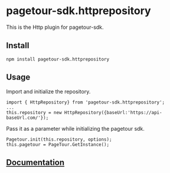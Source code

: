 # pagetour-sdk.httprepository

This is the Http plugin for pagetour-sdk.

## Install

    npm install pagetour-sdk.httprepository

## Usage

Import and initialize the repository.

    import { HttpRepository} from 'pagetour-sdk.httprepository';
    ...
    this.repository = new HttpRepository({baseUrl:'https://api-baseUrl.com/'});


Pass it as a parameter while initializing the pagetour sdk.

    Pagetour.init(this.repository, options);
    this.pagetour = PageTour.GetInstance();


## [Documentation](https://github.com/microsoft/PageTour-SDK)
